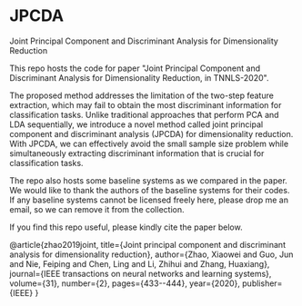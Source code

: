 # JPCDA
Joint Principal Component and Discriminant Analysis for Dimensionality Reduction

This repo hosts the code for paper "Joint Principal Component and Discriminant Analysis for Dimensionality Reduction, in TNNLS-2020".

The proposed method addresses the limitation of the two-step feature extraction, which may fail to obtain the most discriminant information for classification tasks. Unlike traditional approaches that perform PCA and LDA sequentially, we introduce a novel method called joint principal component and discriminant analysis (JPCDA) for dimensionality reduction. With JPCDA, we can effectively avoid the small sample size problem while simultaneously extracting discriminant information that is crucial for classification tasks.

The repo also hosts some baseline systems as we compared in the paper. We would like to thank the authors of the baseline systems for their codes. If any baseline systems cannot be licensed freely here, please drop me an email, so we can remove it from the collection.

If you find this repo useful, please kindly cite the paper below.

@article{zhao2019joint,
  title={Joint principal component and discriminant analysis for dimensionality reduction},
  author={Zhao, Xiaowei and Guo, Jun and Nie, Feiping and Chen, Ling and Li, Zhihui and Zhang, Huaxiang},
  journal={IEEE transactions on neural networks and learning systems},
  volume={31},
  number={2},
  pages={433--444},
  year={2020},
  publisher={IEEE}
}
